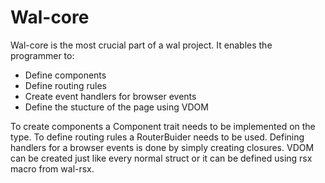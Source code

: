 # Wal-core

Wal-core is the most crucial part of a wal project. It enables the programmer to:
 - Define components
 - Define routing rules
 - Create event handlers for browser events
 - Define the stucture of the page using VDOM

To create components a Component trait needs to be implemented on the type.
To define routing rules a RouterBuider needs to be used.
Defining handlers for a browser events is done by simply creating closures.
VDOM can be created just like every normal struct or it can be defined using rsx macro from wal-rsx.